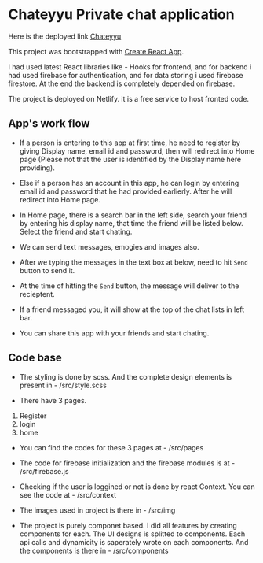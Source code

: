 # Chateyyu Private chat application

Here is the deployed link [Chateyyu](https://chateyyu.netlify.app/)

This project was bootstrapped with [Create React App](https://github.com/facebook/create-react-app).

I had used latest React libraries like - Hooks for frontend, and for backend i had used firebase for authentication, and for data storing i used firebase firestore.
At the end the backend is completely depended on firebase.

The project is deployed on Netlify. it is a free service to host fronted code.

## App's work flow

- If a person is entering to this app at first time, he need to register by giving Display name, email id and password, then will redirect into Home page (Please not that the user is identified by the Display name here providing).

- Else if a person has an account in this app, he can login by entering email id and password that he had provided earlierly. After he will redirect into Home page.

- In Home page, there is a search bar in the left side, search your friend by entering his display name, that time the friend will be listed below.
Select the friend and start chating.

- We can send text messages, emogies and images also.

- After we typing the messages in the text box at below, need to hit `Send` button to send it.

- At the time of hitting the `Send` button, the message will deliver to the recieptent.

- If a friend messaged you, it will show at the top of the chat lists in left bar.

- You can share this app with your friends and start chating.

## Code base

 - The styling is done by scss. And the complete design elements is present in - /src/style.scss

 - There have 3 pages. 
1. Register
2. login
3. home

 - You can find the codes for these 3 pages at - /src/pages

 - The code for firebase initialization and the firebase modules is at - /src/firebase.js

- Checking if the user is loggined or not is done by react Context. You can see the code at - /src/context

- The images used in project is there in - /src/img

- The project is purely componet based. I did all features by creating components for each. The UI designs is splitted to components. Each api calls and dynamicity is saperately wrote on each components. And the components is there in - /src/components





 
